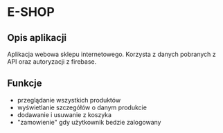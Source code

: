 # E-SHOP

## Opis aplikacji

Aplikacja webowa sklepu internetowego. Korzysta z danych pobranych z API oraz autoryzacji z firebase.

## Funkcje

- przeglądanie wszystkich produktów
- wyświetlanie szczegółów o danym produkcie
- dodawanie i usuwanie z koszyka
- "zamowienie" gdy użytkownik bedzie zalogowany


